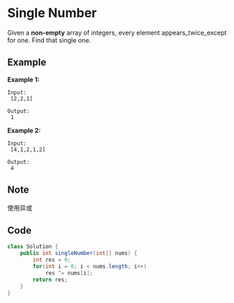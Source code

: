 # Single Number

Given a **non-empty** array of integers, every element appears_twice_except for one. Find that single one.

## Example

**Example 1:**

```
Input:
 [2,2,1]

Output:
 1
```

**Example 2:**

```
Input:
 [4,1,2,1,2]

Output:
 4
```

## Note

使用异或

## Code

```java
class Solution {
    public int singleNumber(int[] nums) {
        int res = 0;
        for(int i = 0; i < nums.length; i++)
            res ^= nums[i];
        return res;
    }
}
```
